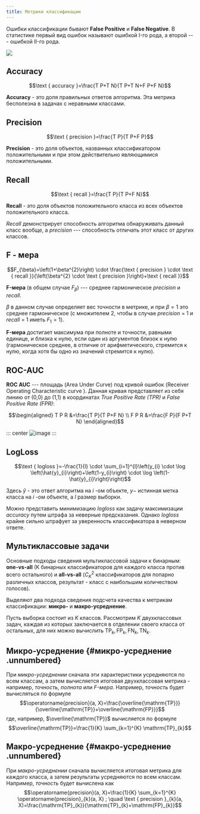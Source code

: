 ```yaml
---
title: Метрики классификации
---
```


Ошибки классификации бывают **False Positive** и **False Negative**. В
статистике первый вид ошибок называют ошибкой I-го рода, а второй ---
ошибкой II-го рода.

![](../img/errors.png)

## Accuracy

$$\text { accuracy }=\frac{T P+T N}{T P+T N+F P+F N}$$

**Accuracy** - это доля правильных ответов алгоритма. Эта метрика
бесполезна в задачах с неравными классами.

## Precision

$$\text { precision }=\frac{T P}{T P+F P}$$

**Precision** - это доля объектов, названных классификатором
положительными и при этом действительно являющимися положительными.

## Recall

$$\text { recall }=\frac{T P}{T P+F N}$$

**Recall** - это доля объектов положительного класса из всех объектов
положительного класса.

*Recall* демонстрирует способность алгоритма обнаруживать данный класс
вообще, а *precision* --- способность отличать этот класс от других
классов.

## F - мера

$$F_{\beta}=\left(1+\beta^{2}\right) \cdot \frac{\text { precision } \cdot \text { recall }}{\left(\beta^{2} \cdot \text { precision }\right)+\text { recall }}$$

**F-мера** (в общем случае $F_{\beta}$) --- среднее гармоническое
*precision* и *recall*.

$\beta$ в данном случае определяет вес точности в метрике, и при
$\beta=1$ это среднее гармоническое (с множителем 2, чтобы в случае
*precision* = 1 и *recall* = 1 иметь $F_{1}=1$).

**F-мера** достигает максимума при полноте и точности, равными единице,
и близка к нулю, если один из аргументов близок к нулю (гармоническое
среднее, в отличие от арифметического, стремится к нулю, когда хотя бы
одно из значений стремится к нулю).

## ROC-AUC

**ROC AUC** --- площадь (Area Under Curve) под кривой ошибок (Receiver
Operating Characteristic curve ). Данная кривая представляет из себя
линию от (0,0) до (1,1) в координатах *True Positive Rate (TPR)* и
*False Positive Rate (FPR)*:

$$\begin{aligned}
T P R &=\frac{T P}{T P+F N} \\
F P R &=\frac{F P}{F P+T N}
\end{aligned}$$

::: center
![image](tickets/pictures/curve.png)
:::

## LogLoss

$$\text { logloss }=-\frac{1}{l} \cdot \sum_{i=1}^{l}\left(y_{i} \cdot \log \left(\hat{y}_{i}\right)+\left(1-y_{i}\right) \cdot \log \left(1-\hat{y}_{i}\right)\right)$$

Здесь $\hat{y}$ - это ответ алгоритма на $i$ -ом объекте, $y-$ истинная
метка класса на $i$ -ом объекте, а $l$ размер выборки.

Можно представить минимизацию *logloss* как задачу максимизации
*accuracy* путем штрафа за неверные предсказания. Однако *logloss*
крайне сильно штрафует за уверенность классификатора в неверном ответе.

## Мультиклассовые задачи

Основные подходы сведения мультиклассовой задачи к бинарным:
**one-vs-all** (K бинарных классификаторов для каждого класса против
всего остального) и **all-vs-all** ($C_{K}^{2}$ классификаторов для
попарно различных классов, результат - класс с наибольшим количеством
голосов).

Выделяют два подхода сведения подсчета качества к метрикам
классификации: **микро-** и **макро-усреднение**.

Пусть выборка состоит из $K$ классов. Рассмотрим $K$ двухклассовых
задач, каждая из которых заключается в отделении своего класса от
остальных, для них можно вычислить
$\mathrm{TP}_{k}, \mathrm{FP}_{k}, \mathrm{FN}_{k}, \mathrm{TN}_{k} .$

## Микро-усреднение {#микро-усреднение .unnumbered}

При *микро-усреднении* сначала эти характеристики усредняются по всем
классам, а затем вычисляется итоговая двухклассовая метрика - например,
*точность*, *полнота* или *F-мера*. Например, *точность* будет
вычисляться по формуле
$$\operatorname{precision}(a, X)=\frac{\overline{\mathrm{TP}}}{\overline{\mathrm{TP}}+\overline{\mathrm{FP}}}$$
где, например, $\overline{\mathrm{TP}}$ вычисляется по формуле
$$\overline{\mathrm{TP}}=\frac{1}{K} \sum_{k=1}^{K} \mathrm{TP}_{k}$$

## Макро-усреднение {#макро-усреднение .unnumbered}

При *макро-усреднении* сначала вычисляется итоговая метрика для каждого
класса, а затем результаты усредняются по всем классам. Например,
*точность* будет вычислена как
$$\operatorname{precision}(a, X)=\frac{1}{K} \sum_{k=1}^{K} \operatorname{precision}_{k}(a, X) ; \quad \text { precision }_{k}(a, X)=\frac{\mathrm{TP}_{k}}{\mathrm{TP}_{k}+\mathrm{FP}_{k}}$$
